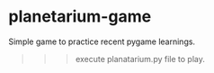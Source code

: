 # planetarium-game
Simple game to practice recent pygame learnings.

>>> execute planatarium.py file to play.
